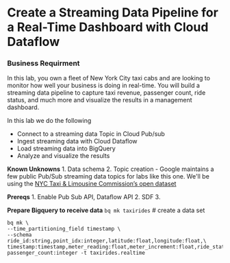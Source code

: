 # Create a Streaming Data Pipeline for a Real-Time Dashboard with Cloud Dataflow

### Business Requirment 
In this lab, you own a fleet of New York City taxi cabs and are looking to monitor how well your business is doing in real-time. You will build a streaming data pipeline to capture taxi revenue, passenger count, ride status, and much more and visualize the results in a management dashboard. 

In this lab we do the following 
-   Connect to a streaming data Topic in Cloud Pub/sub
-   Ingest streaming data with Cloud Dataflow
-   Load streaming data into BigQuery
-   Analyze and visualize the results

**Known Unknowns**
	1. Data schema
	2. Topic creation - Google maintains a few public Pub/Sub streaming data topics for labs like this one. We'll be using the [NYC Taxi & Limousine Commission’s open dataset](https://data.cityofnewyork.us/) 

**Prereqs** 
	1. Enable Pub Sub API, Dataflow API
	2. SDF
	3. 

**Prepare Bigquery to receive data**
`bq mk taxirides` # create a data set

```
bq mk \
--time_partitioning_field timestamp \
--schema ride_id:string,point_idx:integer,latitude:float,longitude:float,\
timestamp:timestamp,meter_reading:float,meter_increment:float,ride_status:string,\
passenger_count:integer -t taxirides.realtime
```  
<!--stackedit_data:
eyJoaXN0b3J5IjpbLTc0Nzk5NjgxLC0xNTA3MTc1NDA5LDE4NT
U3MTA0NzEsNDU5Njc2MDUyLDEyNzEzMzIyNTNdfQ==
-->